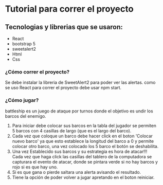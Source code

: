 # Tutorial para correr el proyecto 

## Tecnologias y librerias que se usaron:
- React
- bootstrap 5
- sweetalert2
- Html
- Css

### ¿Cómo correr el proyecto?
Se debe instalar la libreria de SweetAlert2 para poder ver las alertas.
como se uso React para correr el proyecto debe usar npm start.

### ¿Cómo jugar?
battleship es un juego de ataque por turnos donde el objetivo es undir los barcos del enemigo.
1. Para iniciar debe colocar sus barcos en la tabla del jugador se permiten 5 barcos con 4 casillas de largo (que es el largo del barco).
2. Cada vez que coloque un barco debe hacer click en el boton 'Colocar nuevo barco' ya que esto establece la longitud del barco a 0 y permite colocar otro barco, una vez colocado los 5 barco el botón se deshabilita.
3. Una vez Establecido sus barcos y su estrategia es hora de atacar!!! Cada vez que haga click las casillas del tablero de la computadora se capturara el evento de atacar, donde se pintara verde si no hay barcos y  rojo si es que hay uno.
4. Si es que gana o pierde saltara una alerta avisando el resultado.
5. Tiene la opción de poder volver a jugar apretando en el boton reiniciar.
